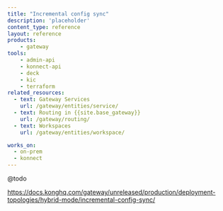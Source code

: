 ```yaml
---
title: "Incremental config sync"
description: 'placeholder'
content_type: reference
layout: reference
products:
    - gateway
tools:
    - admin-api
    - konnect-api
    - deck
    - kic
    - terraform
related_resources:
  - text: Gateway Services
    url: /gateway/entities/service/
  - text: Routing in {{site.base_gateway}}
    url: /gateway/routing/
  - text: Workspaces
    url: /gateway/entities/workspace/

works_on:
  - on-prem
  - konnect
---
```


@todo

https://docs.konghq.com/gateway/unreleased/production/deployment-topologies/hybrid-mode/incremental-config-sync/